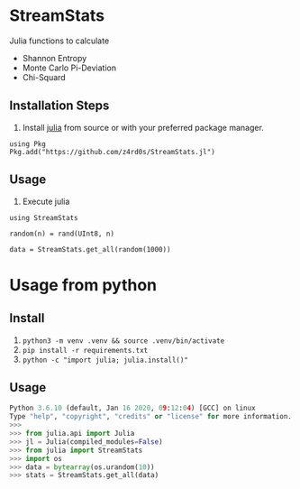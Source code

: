 # StreamStats
Julia functions to calculate

* Shannon Entropy
* Monte Carlo Pi-Deviation
* Chi-Squard

## Installation Steps
1. Install [julia](https://julialang.org/) from source or with your preferred
   package manager.
```
using Pkg
Pkg.add("https://github.com/z4rd0s/StreamStats.jl")
```
## Usage
1. Execute julia
```
using StreamStats

random(n) = rand(UInt8, n)

data = StreamStats.get_all(random(1000))
```

# Usage from python
## Install
1. `python3 -m venv .venv && source .venv/bin/activate`
2. `pip install -r requirements.txt`
3. `python -c "import julia; julia.install()"`

## Usage
```Python
Python 3.6.10 (default, Jan 16 2020, 09:12:04) [GCC] on linux
Type "help", "copyright", "credits" or "license" for more information.
>>>
>>> from julia.api import Julia
>>> jl = Julia(compiled_modules=False)
>>> from julia import StreamStats
>>> import os
>>> data = bytearray(os.urandom(10))
>>> stats = StreamStats.get_all(data)
```
